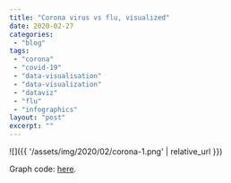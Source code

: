 ```yaml
---
title: "Corona virus vs flu, visualized"
date: 2020-02-27
categories: 
 - "blog"
tags: 
 - "corona"
 - "covid-19"
 - "data-visualisation"
 - "data-visualization"
 - "dataviz"
 - "flu"
 - "infographics"
layout: "post"
excerpt: ""
---
```


![]({{ '/assets/img/2020/02/corona-1.png' | relative_url }})

Graph code: [here](https://gist.github.com/bgbg/ae80e1e9a83a9d220cd4ff59b3e682ab).
